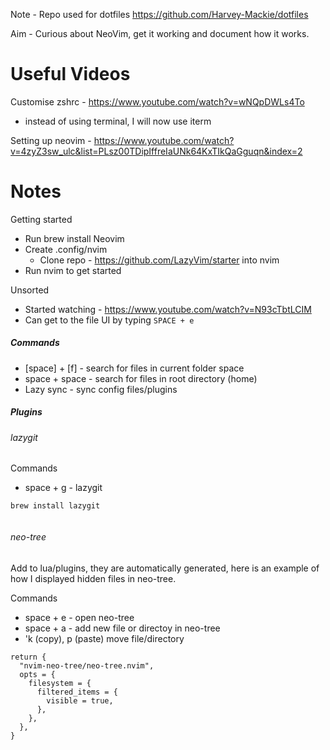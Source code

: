 Note - Repo used for dotfiles https://github.com/Harvey-Mackie/dotfiles

Aim - Curious about NeoVim, get it working and document how it works.

# Useful Videos
Customise zshrc - https://www.youtube.com/watch?v=wNQpDWLs4To
- instead of using terminal, I will now use iterm

Setting up neovim - https://www.youtube.com/watch?v=4zyZ3sw_ulc&list=PLsz00TDipIffreIaUNk64KxTIkQaGguqn&index=2

# Notes
Getting started
- Run brew install Neovim
- Create .config/nvim
	- Clone repo - https://github.com/LazyVim/starter into nvim
- Run nvim to get started

Unsorted
- Started watching - https://www.youtube.com/watch?v=N93cTbtLCIM
- Can get to the file UI by typing `SPACE + e`

##### Commands
- [space] + [f] - search for files in current folder space
- space + space - search for files in root directory (home)
- Lazy sync - sync config files/plugins

##### Plugins


###### lazygit

Commands
- space + g - lazygit
```
brew install lazygit
```
```
```

###### neo-tree
Add to lua/plugins, they are automatically generated, here is an example of how I displayed hidden files in neo-tree.

Commands
- space + e - open neo-tree
- space + a - add new file or directoy in neo-tree
- 'k (copy), p (paste) move file/directory 

```
return {
  "nvim-neo-tree/neo-tree.nvim",
  opts = {
    filesystem = {
      filtered_items = {
        visible = true,
      },
    },
  },
}
```
